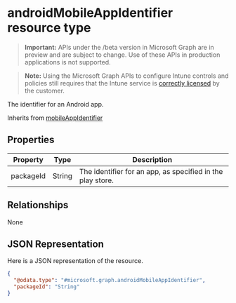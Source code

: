 ﻿# androidMobileAppIdentifier resource type

> **Important:** APIs under the /beta version in Microsoft Graph are in preview and are subject to change. Use of these APIs in production applications is not supported.

> **Note:** Using the Microsoft Graph APIs to configure Intune controls and policies still requires that the Intune service is [correctly licensed](https://go.microsoft.com/fwlink/?linkid=839381) by the customer.

The identifier for an Android app.

Inherits from [mobileAppIdentifier](../resources/intune_mam_mobileappidentifier.md)

## Properties
|Property|Type|Description|
|---|---|---|
|packageId|String|The identifier for an app, as specified in the play store.|

## Relationships
None
## JSON Representation
Here is a JSON representation of the resource.
<!-- {
  "blockType": "resource",
  "keyProperty": "id",
  "@odata.type": "microsoft.graph.androidMobileAppIdentifier"
}
-->
```json
{
  "@odata.type": "#microsoft.graph.androidMobileAppIdentifier",
  "packageId": "String"
}
```



